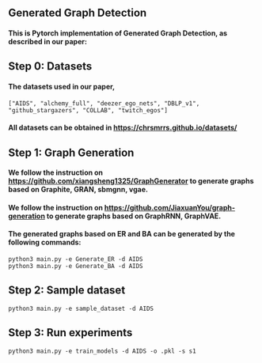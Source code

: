 ## Generated Graph Detection

#### This is Pytorch implementation of Generated Graph Detection, as described in our paper:

## Step 0: Datasets

#### The datasets used in our paper, 

    ["AIDS", "alchemy_full", "deezer_ego_nets", "DBLP_v1", "github_stargazers", "COLLAB", "twitch_egos"]
#### All datasets can be obtained in https://chrsmrrs.github.io/datasets/

## Step 1: Graph Generation

#### We follow the instruction on https://github.com/xiangsheng1325/GraphGenerator to generate graphs based on Graphite, GRAN, sbmgnn, vgae.

#### We follow the instruction on https://github.com/JiaxuanYou/graph-generation to generate graphs based on GraphRNN, GraphVAE.

#### The generated graphs based on ER and BA can be generated by the following commands:

    python3 main.py -e Generate_ER -d AIDS
    python3 main.py -e Generate_BA -d AIDS

## Step 2: Sample dataset

    python3 main.py -e sample_dataset -d AIDS

## Step 3: Run experiments

    python3 main.py -e train_models -d AIDS -o .pkl -s s1

